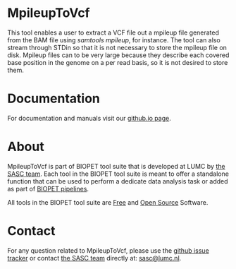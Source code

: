 # MpileupToVcf


This tool enables a user to extract a VCF file out a mpileup file generated from the BAM file using *samtools mpileup*,
for instance. The tool can also stream through STDin so that it is not necessary to store the mpileup file
on disk. Mpileup files can to be very large because they describe each covered base position in the genome on a per
read basis, so it is not desired to store them.
    

# Documentation

For documentation and manuals visit our [github.io page](https://biopet.github.io/mpileuptovcf).

# About


MpileupToVcf is part of BIOPET tool suite that is developed at LUMC by [the SASC team](http://sasc.lumc.nl/).
Each tool in the BIOPET tool suite is meant to offer a standalone function that can be used to perform a
dedicate data analysis task or added as part of [BIOPET pipelines](http://biopet-docs.readthedocs.io/en/latest/).

All tools in the BIOPET tool suite are [Free](https://www.gnu.org/philosophy/free-sw.html) and
[Open Source](https://opensource.org/osd) Software.
    

# Contact


<p>
  <!-- Obscure e-mail address for spammers -->
For any question related to MpileupToVcf, please use the
<a href='https://github.com/biopet/mpileuptovcf/issues'>github issue tracker</a>
or contact
 <a href='http://sasc.lumc.nl/'>the SASC team</a> directly at: <a href='&#109;&#97;&#105;&#108;&#116;&#111;&#58;&#115;&#97;&#115;&#99;&#64;&#108;&#117;&#109;&#99;&#46;&#110;&#108;'>
&#115;&#97;&#115;&#99;&#64;&#108;&#117;&#109;&#99;&#46;&#110;&#108;</a>.
</p>

     

